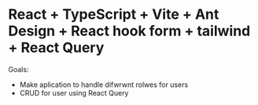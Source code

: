 # React + TypeScript + Vite + Ant Design + React hook form + tailwind + React Query

Goals: 

- Make aplication to handle difwrwnt rolwes for users
- CRUD  for user using React Query

